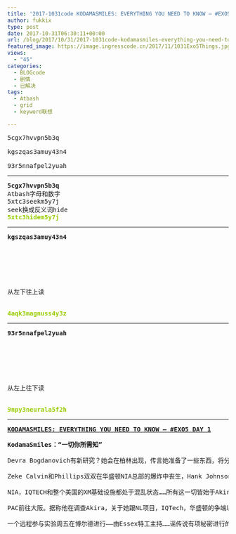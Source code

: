 ```yaml
---
title: '2017-1031code KODAMASMILES: EVERYTHING YOU NEED TO KNOW — #EXO5 DAY 1'
author: fukkix
type: post
date: 2017-10-31T06:30:11+00:00
url: /blog/2017/10/31/2017-1031code-kodamasmiles-everything-you-need-to-know-exo5-day-1/
featured_image: https://image.ingresscode.cn/2017/11/1031Exo5Things.jpg?x-oss-process=image/resize,m_fill,w_700,h_220
views:
  - "45"
categories:
  - BLOGcode
  - 剧情
  - 已解决
tags:
  - Atbash
  - grid
  - keyword联想

---
```

<pre>5cgx7hvvpn5b3q

kgszqas3amuy43n4

93r5nnafpel2yuah
<!--more--></pre>

* * *

<pre><strong>5cgx7hvvpn5b3q
</strong>Atbash字母和数字
5xtc3seekm5y7j
seek换成反义词hide
<span style="color: #99cc00;"><strong>5xtc3hidem5y7j</strong></span></pre>

* * *

<pre><strong>kgszqas3amuy43n4
</strong>


<table border="0" cellpading="0" cellspacing="0"   >
  
  	
  
</table>

从左下往上读


<span style="color: #99cc00;"><strong>4aqk3magnuss4y3z</strong></span></pre>

* * *

<pre><strong>93r5nnafpel2yuah
</strong>


<table border="0" cellpading="0" cellspacing="0"   >
  
  	
  
</table>

从左上往下读

<strong>
</strong><span style="color: #99cc00;"><strong>9npy3neurala5f2h</strong></span></pre>

* * *

<pre><strong><a href="http://investigate.ingress.com/2017/10/31/kodamasmiles-everything-you-need-to-know-exo5-day-1/">KODAMASMILES: EVERYTHING YOU NEED TO KNOW — #EXO5 DAY 1

</a>KodamaSmiles：“一切你所需知”
</strong>
Devra Bogdanovich有新研究？她会在柏林出现，传言她准备了一些东西，将分享给11月4日EXO异常的获胜方。

Zeke Calvin和Phillips双双在华盛顿NIA总部的爆炸中丧生，Hank Johnson正前往休斯顿，那有NIA的另一个总部……是巧合？

NIA，IQTECH和整个美国的XM基础设施都处于混乱状态……所有这一切皆始于Akira开始接管November Lima项目。只是糟糕的时代恰好来临？还是……？

PAC前往大阪。据称他在调查Akira，关于她跟NL项目，IQTech，华盛顿的争端以及外星研究计划。

一个远程参与实验周五在博尔德进行——由Essex特工主持……谣传说有项秘密进行的危险EXO研究——他们会在RPE中发现什么？</pre>